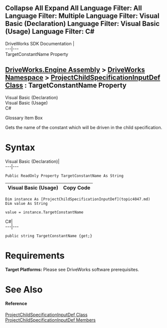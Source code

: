        

 Collapse All Expand All  Language Filter: All  Language Filter: Multiple  Language Filter: Visual Basic (Declaration) Language Filter: Visual Basic (Usage) Language Filter: C#  
---  
DriveWorks SDK Documentation  |   
---|---  
TargetConstantName Property   
  
[DriveWorks.Engine Assembly](topic2156.md) > [DriveWorks Namespace](topic2159.md) > [ProjectChildSpecificationInputDef Class](topic4047.md) : TargetConstantName Property  
---  
  
Visual Basic (Declaration)    
Visual Basic (Usage)    
C# 

Glossary Item Box

Gets the name of the constant which will be driven in the child specification. 

# Syntax

Visual Basic (Declaration)|   
---|---  
      
    
    Public ReadOnly Property TargetConstantName As String  
  
Visual Basic (Usage)| Copy Code  
---|---  
      
    
    Dim instance As [ProjectChildSpecificationInputDef](topic4047.md)
    Dim value As String
     
    value = instance.TargetConstantName  
  
C#|   
---|---  
      
    
    public string TargetConstantName {get;}  
  
# Requirements

**Target Platforms:** Please see DriveWorks software prerequisites.

# See Also

#### Reference

[ProjectChildSpecificationInputDef Class](topic4047.md)   
[ProjectChildSpecificationInputDef Members](topic4048.md)


